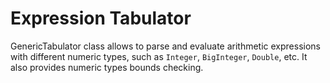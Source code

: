 # Expression Tabulator
GenericTabulator class allows to parse and evaluate arithmetic expressions with different numeric types, such as `Integer`, `BigInteger`, `Double`, etc. It also provides numeric types bounds checking.
